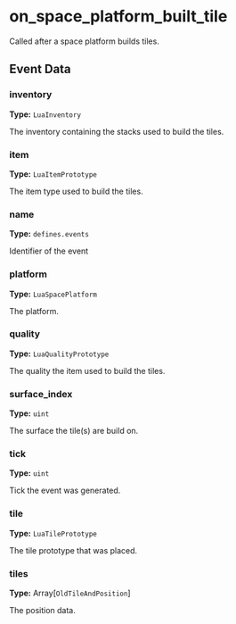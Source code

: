 # on_space_platform_built_tile

Called after a space platform builds tiles.

## Event Data

### inventory

**Type:** `LuaInventory`

The inventory containing the stacks used to build the tiles.

### item

**Type:** `LuaItemPrototype`

The item type used to build the tiles.

### name

**Type:** `defines.events`

Identifier of the event

### platform

**Type:** `LuaSpacePlatform`

The platform.

### quality

**Type:** `LuaQualityPrototype`

The quality the item used to build the tiles.

### surface_index

**Type:** `uint`

The surface the tile(s) are build on.

### tick

**Type:** `uint`

Tick the event was generated.

### tile

**Type:** `LuaTilePrototype`

The tile prototype that was placed.

### tiles

**Type:** Array[`OldTileAndPosition`]

The position data.

